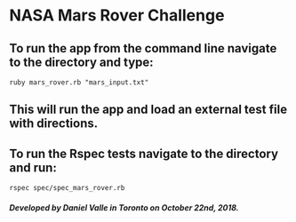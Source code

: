 
<h1>NASA Mars Rover Challenge</h1>

<h2>To run the app from the command line navigate to the directory and type:</h2>

`ruby mars_rover.rb "mars_input.txt"`

<h2>This will run the app and load an external test file with directions.

<h2>To run the Rspec tests navigate to the directory and run: </h2>

`rspec spec/spec_mars_rover.rb`

<h5>Developed by Daniel Valle in Toronto on October 22nd, 2018.</h5>
